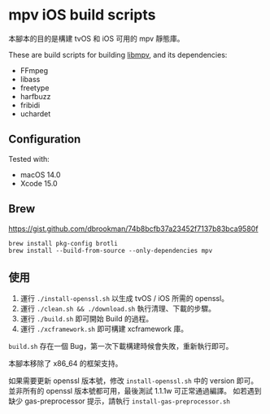 # mpv iOS build scripts

本腳本的目的是構建 tvOS 和 iOS 可用的 mpv 靜態庫。

These are build scripts for building [libmpv](https://github.com/mpv-player/mpv), and its dependencies:

- FFmpeg
- libass
- freetype
- harfbuzz
- fribidi
- uchardet

## Configuration

Tested with:

- macOS 14.0
- Xcode 15.0

## Brew

https://gist.github.com/dbrookman/74b8bcfb37a23452f7137b83bca9580f

```
brew install pkg-config brotli
brew install --build-from-source --only-dependencies mpv
```

## 使用

1. 運行 `./install-openssl.sh` 以生成 tvOS / iOS 所需的 openssl。
2. 運行 `./clean.sh && ./download.sh` 執行清理、下載的步驟。
3. 運行 `./build.sh` 即可開始 Build 的過程。
4. 運行 `./xcframework.sh` 即可構建 xcframework 庫。

`build.sh` 存在一個 Bug，第一次下載構建時候會失敗，重新執行即可。

本腳本移除了 x86_64 的框架支持。

如果需要更新 openssl 版本號，修改 `install-openssl.sh` 中的 version 即可。
並非所有的 openssl 版本號都可用，最後測試 1.1.1w 可正常通過編譯。
如若遇到缺少 gas-preprocessor 提示，請執行 `install-gas-preprocessor.sh`
